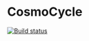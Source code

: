 # CosmoCycle

[![Build status](https://build.appcenter.ms/v0.1/apps/71e356c3-cd2c-45f7-858a-50e66928cf19/branches/main/badge)](https://appcenter.ms)

